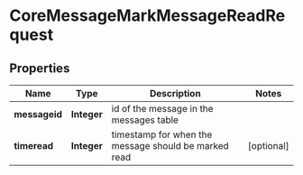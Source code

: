 

# CoreMessageMarkMessageReadRequest


## Properties

| Name | Type | Description | Notes |
|------------ | ------------- | ------------- | -------------|
|**messageid** | **Integer** | id of the message in the messages table |  |
|**timeread** | **Integer** | timestamp for when the message should be marked read |  [optional] |



